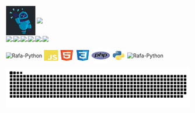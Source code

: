 <!-- SOBRE MIM! -->
<div>
    <img height="80em" align="center" src="https://github.com/Alexsandro-Simas-Lopes/Alexsandro-Simas-Lopes/blob/main/robot.gif">
    <a href="https://github.com/Alexsandro-Simas-Lopes">
        <img height="80em" align="center" src="https://readme-typing-svg.demolab.com/?lines=<Hello+World!>;I+am+Alexsandro+Simas+Lopes.;I+Work+with+Front-End+Development;and+I+seek+improvement!">
    </a>
</div>
<!-- DASHBOARD'S -->
<div>
  <a href="https://github.com/Alexsandro-Simas-Lopes">
    <img height="235em" align="center" src="http://github-profile-summary-cards.vercel.app/api/cards/profile-details?username=Alexsandro-Simas-Lopes&theme=radical">
    <img height="180em" align="center" src="https://github-readme-stats.vercel.app/api?username=Alexsandro-Simas-Lopes&rank_icon=github&show_icons=true&theme=radical">
    <img height="180em" align="center" src="https://github-readme-stats.vercel.app/api/top-langs/?username=Alexsandro-Simas-Lopes&layout=compact&langs_count=7&theme=radical">
    <img height="175em" align="center" src="http://github-profile-summary-cards.vercel.app/api/cards/productive-time?username=Alexsandro-Simas-Lopes&theme=radical&utcOffset=utcOffset">
    <img height="175em" align="center" src="http://github-profile-summary-cards.vercel.app/api/cards/most-commit-language?username=Alexsandro-Simas-Lopes&theme=radical">
    <img height="175em" align="center" src="https://github-readme-stats.vercel.app/api/top-langs/?username=Alexsandro-Simas-Lopes&theme=radical">
  </a>
</div>

<!-- SKILL'S -->
<div style="display: inline_block"><br>
  <img align="center" alt="Rafa-Python" height="50" width="40"
  src="https://user-images.githubusercontent.com/105400359/179813859-3524f8eb-2c4e-4721-9d0b-20aaa07e40de.gif">
  <img align="center" alt="Rafa-Js" height="30" width="40"      
  src="https://raw.githubusercontent.com/devicons/devicon/master/icons/javascript/javascript-plain.svg">
  <img align="center" alt="Rafa-HTML" height="30" width="40"  
  src="https://raw.githubusercontent.com/devicons/devicon/master/icons/html5/html5-original.svg">
  <img align="center" alt="Rafa-CSS" height="30" width="40" 
  src="https://raw.githubusercontent.com/devicons/devicon/master/icons/css3/css3-original.svg">
  <img align="center" alt="Rafa-PHP" height="40" width="50" 
  src="https://raw.githubusercontent.com/devicons/devicon/master/icons/php/php-original.svg">
  <img align="center" alt="Rafa-Python" height="30" width="40"  
  src="https://raw.githubusercontent.com/devicons/devicon/master/icons/python/python-original.svg">
  <img align="center" alt="Rafa-Python" height="50" width="40" 
  src="https://user-images.githubusercontent.com/105400359/179813859-3524f8eb-2c4e-4721-9d0b-20aaa07e40de.gif"> 
</div>

![](https://github.com/Platane/snk/raw/output/github-contribution-grid-snake.svg)

<!-- 
- 👋 Olá, sou @Alexsandro-Simas-Lopes. Atualmente trabalho como estagiário no setor de pesquisa e desenvolvimento da SEDUC/AM
- 🌱 Trabalho com desenvolvimento front-end, mas tambem possuo um breve conhecimento de back-and
- 💞️ Durante meu tempo de Estágio adquiri conhecimentos em HTML, CSS, Java e JavaScript. E continuo aprendendo a cada dia
- 📫 Estou procurando colaborar em projetos sociais de desenvolvimento de sites cristãos e ONG's.
## 🚀 Olá eu sou Alexsandro Simas Lopes, estou iniciando minha carreira na área de Desenvolvimento! 👨‍💻 -->
  
<!-- IMAGEM DE PLANETA GIT -->
<!-- <img align="center" alt="" width="auto"  src="https://github-readme-stats.vercel.app/api/pin/?username=Alexsandro-Simas-Lopes&repo=Alexsandro-Simas-Lopes&theme=radical"
src="https://github.githubassets.com/images/modules/site/home/globe.jpg" style="> -->

